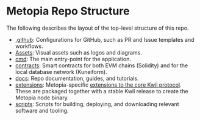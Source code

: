 # Metopia Repo Structure

The following describes the layout of the top-level structure of this repo.

- [.github](../.github): Configurations for GitHub, such as PR and Issue templates and workflows.
- [Assets](../assets/): Visual assets such as logos and diagrams.
- [cmd](../cmd/): The main entry-point for the application.
- [contracts](../contracts/): Smart contracts for both EVM chains (Solidity) and for the local database network (Kuneiform).
- [docs](../docs/): Repo documentation, guides, and tutorials.
- [extensions](../extensions/): Metopia-specific [extensions to the core Kwil protocol](<https://docs.kwil.com/docs/extensions/overview>). These are packaged together with a stable Kwil release to create the Metopia node binary.
- [scripts](../scripts/): Scripts for building, deploying, and downloading relevant software and tooling.
